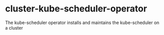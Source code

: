 # cluster-kube-scheduler-operator
The kube-scheduler operator installs and maintains the kube-scheduler on a cluster

